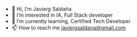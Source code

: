 - 👋 Hi, I’m Javierg Saldaña
- 👀 I’m interested in IA, Full Stack developer
- 🌱 I’m currently learning, Certified Tech Developer
- 📫 How to reach me javiergsaldana@gmail.com


<!---
javiergsaldana/javiergsaldana is a ✨ special ✨ repository because its `README.md` (this file) appears on your GitHub profile.
You can click the Preview link to take a look at your changes.
--->
